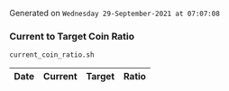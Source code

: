 Generated on `Wednesday 29-September-2021 at 07:07:08`

### Current to Target Coin Ratio
`current_coin_ratio.sh`

Date|Current|Target|Ratio
---|---|---|---
